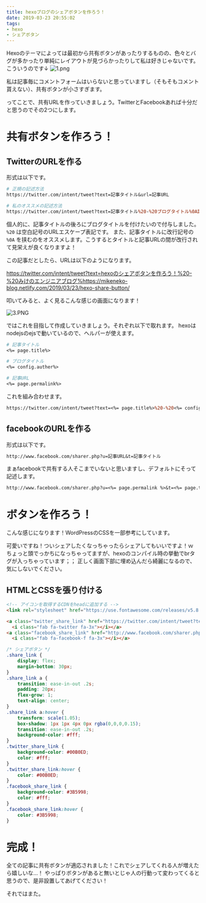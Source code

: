 ```yaml
---
title: hexoブログのシェアボタンを作ろう！
date: 2019-03-23 20:55:02
tags:
- hexo
- シェアボタン
---
```


Hexoのテーマによっては最初から共有ボタンがあったりするものの、色々とバグが多かったり単純にレイアウトが見づらかったりして私は好きじゃないです。
こういうのです↓
![1.png](https://qiita-image-store.s3.amazonaws.com/0/178351/71d174c4-074e-b281-a60d-6119936d732e.png)

私は記事毎にコメントフォームはいらないと思っていますし（そもそもコメント貰えない）、共有ボタンが小さすぎます。

ってことで、共有URLを作っていきましょう。TwitterとFacebookあれば十分だと思うのでその2つにします。

# 共有ボタンを作ろう！
## TwitterのURLを作る
形式は以下です。

```perl
# 正規の記述方法
https://twitter.com/intent/tweet?text=記事タイトル&url=記事URL

# 私のオススメの記述方法
https://twitter.com/intent/tweet?text=記事タイトル%20-%20ブログタイトル%0A記事URL
```

個人的に、記事タイトルの後ろにブログタイトルを付けたいので付与しました。 `%20` は空白記号のURLエスケープ表記です。
また、記事タイトルに改行記号の `%0A` を挟むのをオススメします。こうするとタイトルと記事URLの間が改行されて見栄えが良くなりますよ！

この記事だとしたら、URLは以下のようになります。

https://twitter.com/intent/tweet?text=hexoのシェアボタンを作ろう！%20-%20みけのエンジニアブログ%https://mikeneko-blog.netlify.com/2019/03/23/hexo-share-button/

叩いてみると、よく見るこんな感じの画面になります！

![3.PNG](https://qiita-image-store.s3.amazonaws.com/0/178351/bd94676c-0744-3eb3-3610-396b2a013d45.png)

ではこれを目指して作成していきましょう。それぞれ以下で取れます。 hexoはnodejsのejsで動いているので、ヘルパーが使えます。

```perl
# 記事タイトル
<%= page.title%>

# ブログタイトル
<%= config.auther%>

# 記事URL
<%= page.permalink%>
```

これを組み合わせます。

```perl
https://twitter.com/intent/tweet?text=<%= page.title%>%20-%20<%= config.author%>%0A<%= page.permalink %>
```

## facebookのURLを作る
形式は以下です。

```perl
http://www.facebook.com/sharer.php?u=記事URL&t=記事タイトル
```

まぁfacebookで共有する人そこまでいないと思いますし、デフォルトにそって記述します。

```perl
http://www.facebook.com/sharer.php?u=<%= page.permalink %>&t=<%= page.title%>
```

# ボタンを作ろう！
こんな感じになります！WordPressのCSSを一部参考にしています。

<div class="share_link">
<a class="twitter_share_link" href="https://twitter.com/intent/tweet?text=hexoブログのシェアボタンを作ろう！%20-%20みけのエンジニアブログ%0Ahttps://mikeneko-blog.netlify.com/2019/03/23/hexo-share-button/" target="_blank">
  <i class="fab fa-twitter fa-3x"></i></a>
<a class="facebook_share_link" href="http://www.facebook.com/sharer.php?u=https://mikeneko-blog.netlify.com/2019/03/23/hexo-share-button/&t=hexoブログのシェアボタンを作ろう！" target="_blank">
  <i class="fab fa-facebook-f fa-3x"></i></a>
</div>

可愛いですね！ついシェアしたくなっちゃったらシェアしてもいいですよ！ｗ
ちょっと頭でっかちになっちゃってますが、hexoのコンパイル時の挙動でbrタグが入っちゃっています；；
正しく画面下部に埋め込んだら綺麗になるので、気にしないでください。

## HTMLとCSSを張り付ける

```html
<!-- アイコンを取得するCDNをheadに追加する -->
<link rel="stylesheet" href="https://use.fontawesome.com/releases/v5.8.1/css/all.css" integrity="sha384-50oBUHEmvpQ+1lW4y57PTFmhCaXp0ML5d60M1M7uH2+nqUivzIebhndOJK28anvf" crossorigin="anonymous">

<a class="twitter_share_link" href="https://twitter.com/intent/tweet?text=<%= page.title%>%20-%20<%= config.author%>%0A<%= page.permalink %>" target="_blank">
  <i class="fab fa-twitter fa-3x"></i></a>
<a class="facebook_share_link" href="http://www.facebook.com/sharer.php?u=<%= page.permalink %>&t=<%= page.title%>" target="_blank">
  <i class="fab fa-facebook-f fa-3x"></i></a>
```

```css
/* シェアボタン */
.share_link {
    display: flex;
    margin-bottom: 30px;
}
.share_link a {
    transition: ease-in-out .2s;
    padding: 20px;
    flex-grow: 1;
    text-align: center;
}
.share_link a:hover {
    transform: scale(1.05);
    box-shadow: 1px 1px 4px 0px rgba(0,0,0,0.15);
    transition: ease-in-out .2s;
    background-color: #fff;
}
.twitter_share_link {
    background-color: #00B0ED;
    color: #fff;
}
.twitter_share_link:hover {
    color: #00B0ED;
}
.facebook_share_link {
    background-color: #3B5998;
    color: #fff;
}
.facebook_share_link:hover {
    color: #3B5998;
}
```

# 完成！
全ての記事に共有ボタンが適応されました！これでシェアしてくれる人が増えたら嬉しいな…！
やっぱりボタンがあると無いとじゃ人の行動って変わってくると思うので、是非設置してあげてください！

それではまた。